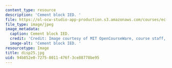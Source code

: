```yaml
---
content_type: resource
description: 'Cement block IED. '
file: https://ol-ocw-studio-app-production.s3.amazonaws.com/courses/ec-s06-design-for-demining-spring-2007/94b852e072758011476f3ce88778be95_disp25.jpg
file_type: image/jpeg
image_metadata:
  caption: Cement block IED.
  credit: 'Credit: Image courtesy of MIT OpenCourseWare, course staff, and students.'
  image-alt: 'Cement block IED. '
resourcetype: Image
title: disp25.jpg
uid: 94b852e0-7275-8011-476f-3ce88778be95
---
```

